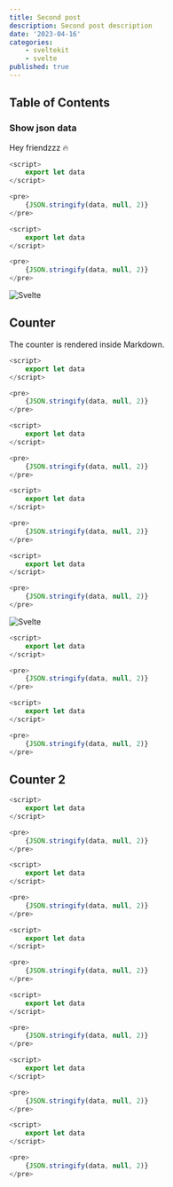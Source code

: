 ```yaml
---
title: Second post
description: Second post description
date: '2023-04-16'
categories:
    - sveltekit
    - svelte
published: true
---
```


<script>
  import Counter from './counter.svelte'
</script>

## Table of Contents

### Show json data

Hey friendzzz 🔥

```js
<script>
	export let data
</script>

<pre>
	{JSON.stringify(data, null, 2)}
</pre>

<script>
	export let data
</script>

<pre>
	{JSON.stringify(data, null, 2)}
</pre>
```

![Svelte](favicon.png)

## Counter

The counter is rendered inside Markdown.

```js
<script>
	export let data
</script>

<pre>
	{JSON.stringify(data, null, 2)}
</pre>

<script>
	export let data
</script>

<pre>
	{JSON.stringify(data, null, 2)}
</pre>
```

```js
<script>
	export let data
</script>

<pre>
	{JSON.stringify(data, null, 2)}
</pre>

<script>
	export let data
</script>

<pre>
	{JSON.stringify(data, null, 2)}
</pre>
```

<Counter />

![Svelte](favicon.png)

```js
<script>
	export let data
</script>

<pre>
	{JSON.stringify(data, null, 2)}
</pre>

<script>
	export let data
</script>

<pre>
	{JSON.stringify(data, null, 2)}
</pre>
```

## Counter 2

```js
<script>
	export let data
</script>

<pre>
	{JSON.stringify(data, null, 2)}
</pre>

<script>
	export let data
</script>

<pre>
	{JSON.stringify(data, null, 2)}
</pre>
```

```js
<script>
	export let data
</script>

<pre>
	{JSON.stringify(data, null, 2)}
</pre>

<script>
	export let data
</script>

<pre>
	{JSON.stringify(data, null, 2)}
</pre>
```

```js
<script>
	export let data
</script>

<pre>
	{JSON.stringify(data, null, 2)}
</pre>

<script>
	export let data
</script>

<pre>
	{JSON.stringify(data, null, 2)}
</pre>
```
